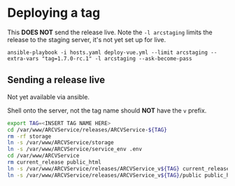 # Deploying a tag

This **DOES NOT** send the release live. Note the `-l arcstaging` limits the release to the staging server, it's not yet set up for live.

    ansible-playbook -i hosts.yaml deploy-vue.yml --limit arcstaging --extra-vars "tag=1.7.0-rc.1" -l arcstaging --ask-become-pass

## Sending a release live

Not yet available via ansible.

Shell onto the server, not the tag name should **NOT** have the `v` prefix.

```bash
export TAG=<INSERT TAG NAME HERE>
cd /var/www/ARCVService/releases/ARCVService-${TAG}
rm -rf storage
ln -s /var/www/ARCVService/storage
ln -s /var/www/ARCVService/service_env .env
cd /var/www/ARCVService
rm current_release public_html
ln -s /var/www/ARCVService/releases/ARCVService_v${TAG} current_release
ln -s /var/www/ARCVService/releases/ARCVService_v${TAG}/public public_html
```
